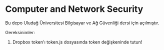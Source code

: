# Computer and Network Security

Bu depo Uludağ Üniversitesi Bilgisayar ve Ağ Güvenliği dersi için açılmıştır.

Gereksinimler:
1. Dropbox token'ı token.js dosyasında token değişkeninde tutun!

